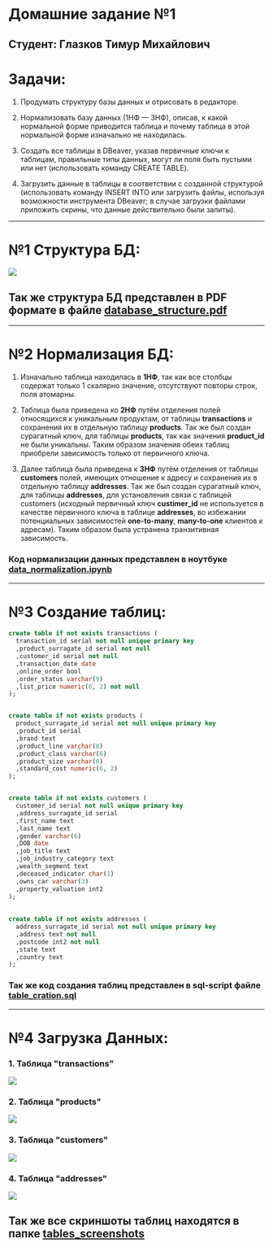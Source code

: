 # Домашние задание №1
## Студент: Глазков Тимур Михайлович

# Задачи:
1. Продумать структуру базы данных и отрисовать в редакторе.

2. Нормализовать базу данных (1НФ — 3НФ), описав, к какой нормальной форме приводится таблица и почему таблица в этой нормальной форме изначально не находилась.

3. Создать все таблицы в DBeaver, указав первичные ключи к таблицам, правильные типы данных, могут ли поля быть пустыми или нет (использовать команду CREATE TABLE).

4. Загрузить данные в таблицы в соответствии с созданной структурой (использовать команду INSERT INTO или загрузить файлы, используя возможности инструмента DBeaver; в случае загрузки файлами приложить скрины, что данные действительно были залиты).

---

# №1 Структура БД:
![](database_structure.png)

## Так же структура БД представлен в PDF формате в файле [database_structure.pdf](https://github.com/timmyAlvice/MIPT-DataBase-Projects/blob/master/HW1/database_structure.pdf)

---

# №2 Нормализация БД:
1. Изначально таблица находилась в **1НФ**, так как все столбцы содержат только 1 скалярно значение, отсутствуют повторы строк, поля атомарны.

2. Таблица была приведена ко **2НФ** путём отделения полей относящихся к уникальным продуктам, от таблицы **transactions** и сохранения их в отдельную таблицу **products**. Так же был создан сурагатный ключ, для таблицы **products**, так как значения **product_id** не были уникальны. Таким образом значения обеих таблиц приобрели зависимость только от первичного ключа.

3. Далее таблица была приведена к **3НФ** путём отделения от таблицы **customers** полей, имеющих отношение к адресу и сохранения их в отдельную таблицу **addresses**. Так же был создан сурагатный ключ, для таблицы **addresses**, для установления связи с таблицей customers (исходный первичный ключ **custimer_id** не используется в качестве первичного ключа в таблице **addresses**, во избежании потенциальных зависимостей **one-to-many**, **many-to-one** клиентов к адресам). Таким образом была устранена транзитивная зависимость.

### Код нормализации данных представлен в ноутбуке [data_normalization.ipynb](https://github.com/timmyAlvice/MIPT-DataBase-Projects/blob/master/HW1/data_normalization.ipynb)

---

# №3 Создание таблиц:
```sql
create table if not exists transactions (
  transaction_id serial not null unique primary key
  ,product_surragate_id serial not null
  ,customer_id serial not null
  ,transaction_date date
  ,online_order bool
  ,order_status varchar(9)
  ,list_price numeric(6, 2) not null
);


create table if not exists products (
  product_surragate_id serial not null unique primary key
  ,product_id serial
  ,brand text
  ,product_line varchar(8)
  ,product_class varchar(6)
  ,product_size varchar(6)
  ,standard_cost numeric(6, 2)
);


create table if not exists customers (
  customer_id serial not null unique primary key 
  ,address_surragate_id serial
  ,first_name text
  ,last_name text
  ,gender varchar(6)
  ,DOB date
  ,job_title text
  ,job_industry_category text
  ,wealth_segment text
  ,deceased_indicator char(1)
  ,owns_car varchar(3)
  ,property_valuation int2
);
  
  
create table if not exists addresses (
  address_surragate_id serial not null unique primary key
  ,address text not null
  ,postcode int2 not null
  ,state text
  ,country text
);
```

### Так же код создания таблиц представлен в sql-script файле [table_cration.sql](https://github.com/timmyAlvice/MIPT-DataBase-Projects/blob/master/HW1/table_creation.sql)

---

# №4 Загрузка Данных:
### 1. Таблица "transactions"
![](tables_screenshots/transactions.png)

### 2. Таблица "products"
![](tables_screenshots/products.png)

### 3. Таблица "customers"
![](tables_screenshots/customers.png)

### 4. Таблица "addresses"
![](tables_screenshots/addresses.png)

## Так же все скриншоты таблиц находятся в папке [tables_screenshots](https://github.com/timmyAlvice/MIPT-DataBase-Projects/tree/master/HW1/tables_screenshots)